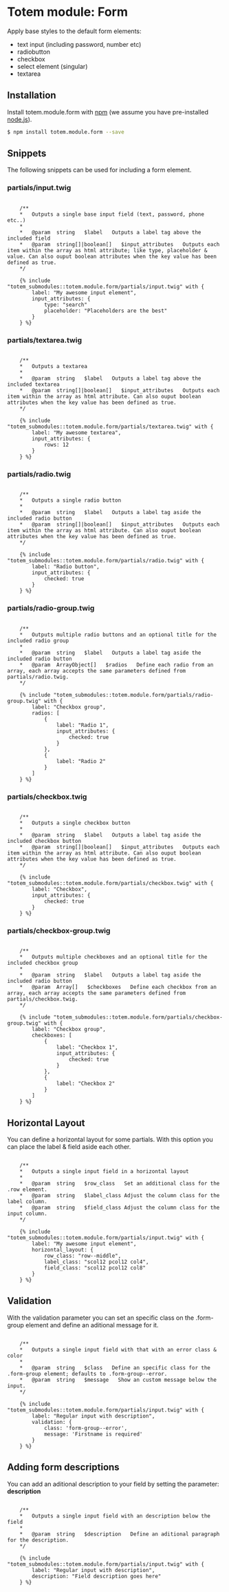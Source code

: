 # Totem module: Form
Apply base styles to the default form elements:

* text input (including password, number etc)
* radiobutton
* checkbox
* select element (singular)
* textarea


## Installation
Install totem.module.form with [npm](https://www.npmjs.com/) (we assume you have pre-installed [node.js](https://nodejs.org/)).

```bash
$ npm install totem.module.form --save
```

## Snippets
The following snippets can be used for including a form element.

### partials/input.twig

```twig

    /**
    *   Outputs a single base input field (text, password, phone etc..)
    *
    *   @param  string   $label   Outputs a label tag above the included field
    *   @param  string[]|boolean[]   $input_attributes   Outputs each item within the array as html attribute; like type, placeholder & value. Can also ouput boolean attributes when the key value has been defined as true.
    */

    {% include "totem_submodules::totem.module.form/partials/input.twig" with {
        label: "My awesome input element",
        input_attributes: {
            type: "search"
            placeholder: "Placeholders are the best"
        }
    } %}
```
### partials/textarea.twig

```twig

    /**
    *   Outputs a textarea
    *
    *   @param  string   $label   Outputs a label tag above the included textarea
    *   @param  string[]|boolean[]   $input_attributes   Outputs each item within the array as html attribute. Can also ouput boolean attributes when the key value has been defined as true.
    */

    {% include "totem_submodules::totem.module.form/partials/textarea.twig" with {
        label: "My awesome textarea",
        input_attributes: {
            rows: 12
        }
    } %}
```

### partials/radio.twig

```twig

    /**
    *   Outputs a single radio button
    *
    *   @param  string   $label   Outputs a label tag aside the included radio button
    *   @param  string[]|boolean[]   $input_attributes   Outputs each item within the array as html attribute. Can also ouput boolean attributes when the key value has been defined as true.
    */

    {% include "totem_submodules::totem.module.form/partials/radio.twig" with {
        label: "Radio button",
        input_attributes: {
            checked: true
        }
    } %}
```

### partials/radio-group.twig

```twig

    /**
    *   Outputs multiple radio buttons and an optional title for the included radio group
    *
    *   @param  string   $label   Outputs a label tag aside the included radio button
    *   @param  ArrayObject[]   $radios   Define each radio from an array, each array accepts the same parameters defined from partials/radio.twig.
    */

    {% include "totem_submodules::totem.module.form/partials/radio-group.twig" with {
        label: "Checkbox group",
        radios: [
            {
                label: "Radio 1",
                input_attributes: {
                    checked: true
                }
            },
            {
                label: "Radio 2"
            }
        ]
    } %}
```

### partials/checkbox.twig

```twig

    /**
    *   Outputs a single checkbox button
    *
    *   @param  string   $label   Outputs a label tag aside the included checkbox button
    *   @param  string[]|boolean[]   $input_attributes   Outputs each item within the array as html attribute. Can also ouput boolean attributes when the key value has been defined as true.
    */

    {% include "totem_submodules::totem.module.form/partials/checkbox.twig" with {
        label: "Checkbox",
        input_attributes: {
            checked: true
        }
    } %}
```

### partials/checkbox-group.twig

```twig

    /**
    *   Outputs multiple checkboxes and an optional title for the included checkbox group
    *
    *   @param  string   $label   Outputs a label tag aside the included radio button
    *   @param  Array[]   $checkboxes   Define each checkbox from an array, each array accepts the same parameters defined from partials/checkbox.twig.
    */

    {% include "totem_submodules::totem.module.form/partials/checkbox-group.twig" with {
        label: "Checkbox group",
        checkboxes: [
            {
                label: "Checkbox 1",
                input_attributes: {
                    checked: true
                }
            },
            {
                label: "Checkbox 2"
            }
        ]
    } %}
```

## Horizontal Layout
You can define a horizontal layout for some partials. With this option you can place the label & field aside  each other.

```twig

    /**
    *   Outputs a single input field in a horizontal layout
    *
    *   @param  string   $row_class   Set an additional class for the .row element.
    *   @param  string   $label_class Adjust the column class for the label column.
    *   @param  string   $field_class Adjust the column class for the input column.
    */

    {% include "totem_submodules::totem.module.form/partials/input.twig" with {
        label: "My awesome input element",
        horizontal_layout: {
            row_class: "row--middle",
            label_class: "scol12 pcol12 col4",
            field_class: "scol12 pcol12 col8"
        }
    } %}

```

## Validation
With the validation parameter you can set an specific class on the .form-group element and define an aditional message for it.

```twig

    /**
    *   Outputs a single input field with that with an error class & color
    *
    *   @param  string   $class   Define an specific class for the .form-group element; defaults to .form-group--error.
    *   @param  string   $message   Show an custom message below the input.
    */

    {% include "totem_submodules::totem.module.form/partials/input.twig" with {
        label: "Regular input with description",
        validation: {
            class: 'form-group--error',
            message: 'Firstname is required'
        }
    } %}

```

## Adding form descriptions
You can add an aditional description to your field by setting the parameter: **description**

```twig

    /**
    *   Outputs a single input field with an description below the field
    *
    *   @param  string   $description   Define an aditional paragraph for the description.
    */

    {% include "totem_submodules::totem.module.form/partials/input.twig" with {
        label: "Regular input with description",
        description: "Field description goes here"
    } %}

```